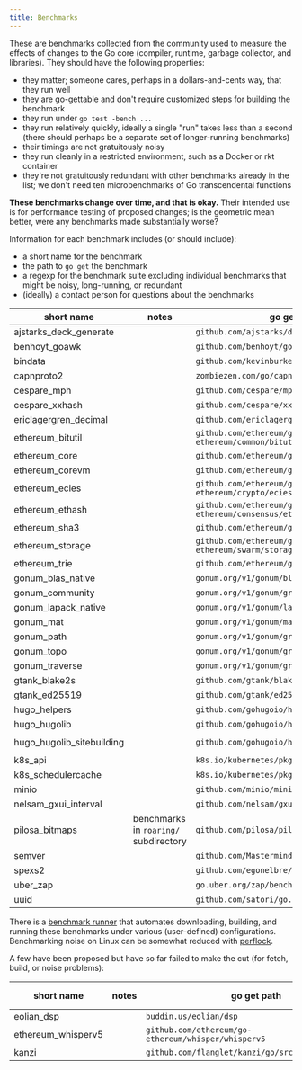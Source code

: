 ```yaml
---
title: Benchmarks
---
```


These are benchmarks collected from the community used to measure the effects of changes to the Go core (compiler, runtime, garbage collector, and libraries). They should have the following properties:

 - they matter; someone cares, perhaps in a dollars-and-cents way, that they run well
 - they are go-gettable and don't require customized steps for building the benchmark
 - they run under `go test -bench ...`
 - they run relatively quickly, ideally a single "run" takes less than a second (there should perhaps be a separate set of longer-running benchmarks)
 - their timings are not gratuitously noisy
 - they run cleanly in a restricted environment, such as a Docker or rkt container
 - they're not gratuitously redundant with other benchmarks already in the list; we don't need ten microbenchmarks of Go transcendental functions

**These benchmarks change over time, and that is okay.** Their intended use is for performance testing of proposed changes; is the geometric mean better, were any benchmarks made substantially worse?

Information for each benchmark includes (or should include):

 - a short name for the benchmark
 - the path to `go get` the benchmark
 - a regexp for the benchmark suite excluding individual benchmarks that might be noisy, long-running, or redundant
 - (ideally) a contact person for questions about the benchmarks 

 | short name | notes | go get path | benchmark regexp | contact |
 | ---------- | ----- | ----------- | ---------------- | ------- |
 | ajstarks_deck_generate | | `github.com/ajstarks/deck/generate` | `Benchmark(Polygon\|Arc)` | |
 | benhoyt_goawk | | `github.com/benhoyt/goawk/interp` | `BenchmarkR` | |
 | bindata | | `github.com/kevinburke/go-bindata` | `Benchmark` | |
 | capnproto2 | | `zombiezen.com/go/capnproto2/` | `Benchmark(TextMovementBetweenSegments\|Growth_MultiSegment)` | |
 | cespare_mph | | `github.com/cespare/mph` | `BenchmarkBuild` | |
 | cespare_xxhash | | `github.com/cespare/xxhash` | `BenchmarkHashes/xxhash-string,n=10_MB` | |
 | ericlagergren_decimal | | `github.com/ericlagergren/decimal/benchmarks` | `BenchmarkPi_decimal_Go_9` | |
 | ethereum_bitutil | | `github.com/ethereum/go-ethereum/common/bitutil` | `Benchmark(BaseTest2KB\|FastTest2KB\|Encoding4KBVerySparse)` | |
 | ethereum_core | | `github.com/ethereum/go-ethereum/core` | `BenchmarkChainRead_full_10k` | |
 | ethereum_corevm | | `github.com/ethereum/go-ethereum/core/vm` | `BenchmarkOpDiv128` | |
 | ethereum_ecies | | `github.com/ethereum/go-ethereum/crypto/ecies` | `BenchmarkGenSharedKeyP256` | |
 | ethereum_ethash | | `github.com/ethereum/go-ethereum/consensus/ethash` | `BenchmarkHashimotoLight` | |
 | ethereum_sha3 | | `github.com/ethereum/go-ethereum/crypto/sha3` | `BenchmarkSha3_224_MTU` | |
 | ethereum_storage | | `github.com/ethereum/go-ethereum/swarm/storage` | `BenchmarkJoin_8` | |
 | ethereum_trie | | `github.com/ethereum/go-ethereum/trie` | `Benchmark` | |
 | gonum_blas_native | | `gonum.org/v1/gonum/blas/gonum` | `Benchmark(DasumMediumUnitaryInc\|Dnrm2MediumPosInc)` | |
 | gonum_community | | `gonum.org/v1/gonum/graph/community/` | `BenchmarkLouvainDirectedMultiplex` | |
 | gonum_lapack_native | | `gonum.org/v1/gonum/lapack/gonum` | `BenchmarkDgeev/Circulant10` | |
 | gonum_mat | | `gonum.org/v1/gonum/mat` | `Benchmark(MulWorkspaceDense1000Hundredth\|ScaleVec10000Inc20)` | |
 | gonum_path | | `gonum.org/v1/gonum/graph/path/` | `Benchmark(AStarUndirectedmallWorld_10_2_2_2_Heur\|Dominators/nested_if_n256)` | |
 | gonum_topo | | `gonum.org/v1/gonum/graph/topo/` | `Benchmark(TarjanSCCGnp_1000_half\|TarjanSCCGnp_10_tenth)` | |
 | gonum_traverse | | `gonum.org/v1/gonum/graph/traverse/` | `BenchmarkWalkAllBreadthFirstGnp_(10\|1000)_tenth` | |
 | gtank_blake2s | | `github.com/gtank/blake2s` | `BenchmarkHash8K` | |
 | gtank_ed25519 | | `github.com/gtank/ed25519` | `Benchmark(IsOnCurve\|ScalarMult)` | |
 | hugo_helpers | | `github.com/gohugoio/hugo/helpers` | `Benchmark(StripHTML\|ReaderContains)` | |
 | hugo_hugolib | | `github.com/gohugoio/hugo/hugolib` | `BenchmarkParsePage` | |
 | hugo_hugolib_sitebuilding | | `github.com/gohugoio/hugo/hugolib` | `BenchmarkSiteBuilding/YAML,num_pages=10,num_tags=10,tags_per_page=20,shortcodes,render-12` | |
 | k8s_api | | `k8s.io/kubernetes/pkg/api/testing` | `BenchmarkEncodeCodecFromInternalProtobuf` | |
 | k8s_schedulercache | | `k8s.io/kubernetes/pkg/scheduler/cache` | `BenchmarkList1kNodes30kPods` | |
 | minio | | `github.com/minio/minio/cmd` | `BenchmarkGetObject5MbFS` | |
 | nelsam_gxui_interval | | `github.com/nelsam/gxui/interval` | `Benchmark` | |
 | pilosa_bitmaps | benchmarks in `roaring/` subdirectory | `github.com/pilosa/pilosa` | `BenchmarkBitmap_IntersectionCount` | jaffee@pilosa.com |
 | semver | | `github.com/Masterminds/semver` | `BenchmarkValidateVersionTildeFail` | |
 | spexs2 | | `github.com/egonelbre/spexs2/_benchmark/` | `BenchmarkRun/10k/1` | |
 | uber_zap | | `go.uber.org/zap/benchmarks` | `BenchmarkAddingFields/(Zap.Sugar\|^[ais])` | |
 | uuid | | `github.com/satori/go.uuid/` | `Benchmark(NewV5\|MarshalToString)` | | 

There is a [benchmark runner](https://github.com/dr2chase/bent) that automates downloading, building, and running these benchmarks under various (user-defined) configurations.  Benchmarking noise on Linux can be somewhat reduced with [perflock](https://github.com/aclements/perflock).

A few have been proposed but have so far failed to make the cut (for fetch, build, or noise problems):

 | short name | notes | go get path | benchmark regexp | contact |
 | ---------- | ----- | ----------- | ---------------- | ------- |
 | eolian_dsp | | `buddin.us/eolian/dsp` | `Benchmark` | |
 | ethereum_whisperv5 | | `github.com/ethereum/go-ethereum/whisper/whisperv5` | `Benchmark` | |
 | kanzi | | `github.com/flanglet/kanzi/go/src/kanzi/benchmark` | `Benchmark` | |

